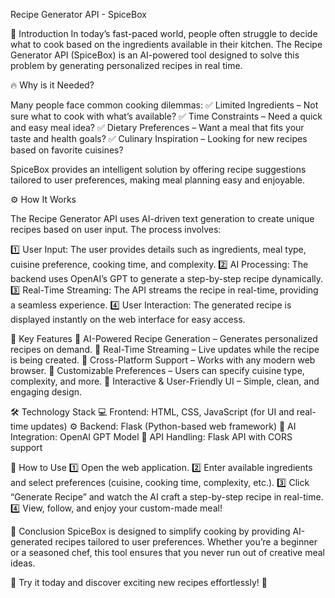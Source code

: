 Recipe Generator API - SpiceBox

🌟 Introduction
In today’s fast-paced world, people often struggle to decide what to cook based on the ingredients available in their kitchen. The Recipe Generator API (SpiceBox) is an AI-powered tool designed to solve this problem by generating personalized recipes in real time.


🔥 Why is it Needed?

Many people face common cooking dilemmas:
✅ Limited Ingredients – Not sure what to cook with what’s available?
✅ Time Constraints – Need a quick and easy meal idea?
✅ Dietary Preferences – Want a meal that fits your taste and health goals?
✅ Culinary Inspiration – Looking for new recipes based on favorite cuisines?

SpiceBox provides an intelligent solution by offering recipe suggestions tailored to user preferences, making meal planning easy and enjoyable.

⚙️ How It Works

The Recipe Generator API uses AI-driven text generation to create unique recipes based on user input. The process involves:

1️⃣ User Input: The user provides details such as ingredients, meal type, cuisine preference, cooking time, and complexity.
2️⃣ AI Processing: The backend uses OpenAI’s GPT to generate a step-by-step recipe dynamically.
3️⃣ Real-Time Streaming: The API streams the recipe in real-time, providing a seamless experience.
4️⃣ User Interaction: The generated recipe is displayed instantly on the web interface for easy access.

🚀 Key Features
🔹 AI-Powered Recipe Generation – Generates personalized recipes on demand.
🔹 Real-Time Streaming – Live updates while the recipe is being created.
🔹 Cross-Platform Support – Works with any modern web browser.
🔹 Customizable Preferences – Users can specify cuisine type, complexity, and more.
🔹 Interactive & User-Friendly UI – Simple, clean, and engaging design.

🛠️ Technology Stack
💻 Frontend: HTML, CSS, JavaScript (for UI and real-time updates)
⚙️ Backend: Flask (Python-based web framework)
🤖 AI Integration: OpenAI GPT Model
🔗 API Handling: Flask API with CORS support

📌 How to Use
1️⃣ Open the web application.
2️⃣ Enter available ingredients and select preferences (cuisine, cooking time, complexity, etc.).
3️⃣ Click “Generate Recipe” and watch the AI craft a step-by-step recipe in real-time.
4️⃣ View, follow, and enjoy your custom-made meal!

🎯 Conclusion
SpiceBox is designed to simplify cooking by providing AI-generated recipes tailored to user preferences. Whether you’re a beginner or a seasoned chef, this tool ensures that you never run out of creative meal ideas.

🚀 Try it today and discover exciting new recipes effortlessly! 🚀
